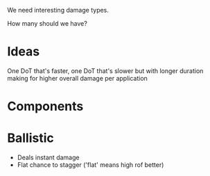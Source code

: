 We need interesting damage types.

How many should we have? 

# Ideas
One DoT that's faster, one DoT that's slower but with longer duration making for higher overall damage per application

# Components


# Ballistic
- Deals instant damage
- Flat chance to stagger ('flat' means high rof better)

